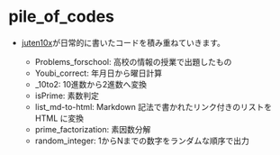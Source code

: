 # pile_of_codes

* [juten10x](https://juten10x.github.io/)が日常的に書いたコードを積み重ねていきます。

  * Problems_forschool: 高校の情報の授業で出題したもの
  * Youbi_correct: 年月日から曜日計算
  * _10to2: 10進数から2進数へ変換
  * isPrime: 素数判定
  * list_md-to-html: Markdown 記法で書かれたリンク付きのリストを HTML に変換
  * prime_factorization: 素因数分解
  * random_integer: 1からNまでの数字をランダムな順序で出力
